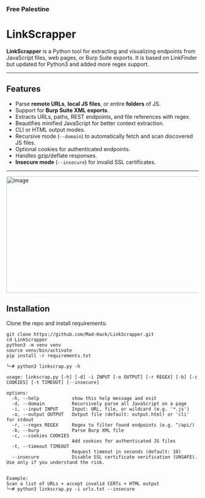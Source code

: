 ### Free Palestine

# LinkScrapper

**LinkScrapper** is a Python tool for extracting and visualizing endpoints from JavaScript files, web pages, or Burp Suite exports. It is based on LinkFinder but updated for Python3 and added more regex support.

---

## Features

- Parse **remote URLs**, **local JS files**, or entire **folders** of JS.
- Support for **Burp Suite XML exports**.
- Extracts URLs, paths, REST endpoints, and file references with regex.
- Beautifies minified JavaScript for better context extraction.
- CLI or HTML output modes.
- Recursive mode (`--domain`) to automatically fetch and scan discovered JS files.
- Optional cookies for authenticated endpoints.
- Handles gzip/deflate responses.
- **Insecure mode** (`--insecure`) for invalid SSL certificates.

---

<img width="1170" height="306" alt="image" src="https://github.com/user-attachments/assets/5d8a6065-1ad7-49ef-9dba-9f4416ec6684" />


## Installation

Clone the repo and install requirements:

```
git clone https://github.com/Mad-Hack/LinkScrapper.git
cd LinkScrapper
python3 -m venv venv
source venv/bin/activate
pip install -r requirements.txt
```
```
└─# python3 linkscrap.py -h

usage: linkscrap.py [-h] [-d] -i INPUT [-o OUTPUT] [-r REGEX] [-b] [-c COOKIES] [-t TIMEOUT] [--insecure]

options:
  -h, --help            show this help message and exit
  -d, --domain          Recursively parse all JavaScript on a page
  -i, --input INPUT     Input: URL, file, or wildcard (e.g. '*.js')
  -o, --output OUTPUT   Output file (default: output.html) or 'cli' for stdout
  -r, --regex REGEX     Regex to filter found endpoints (e.g. ^/api/)
  -b, --burp            Parse Burp XML file
  -c, --cookies COOKIES
                        Add cookies for authenticated JS files
  -t, --timeout TIMEOUT
                        Request timeout in seconds (default: 10)
  --insecure            Disable SSL certificate verification (UNSAFE). Use only if you understand the risk.


Example:
Scan a list of URLs + accept invalid CERTs + HTML output
└─# python3 linkscrap.py -i urls.txt --insecure
```
